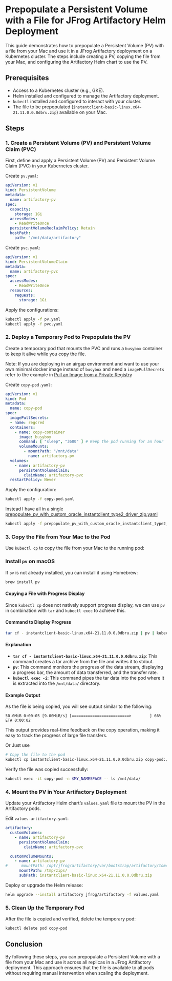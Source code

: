 
# Prepopulate a Persistent Volume with a File for JFrog Artifactory Helm Deployment

This guide demonstrates how to prepopulate a Persistent Volume (PV) with a file from your Mac and use it in a JFrog Artifactory deployment on a Kubernetes cluster. The steps include creating a PV, copying the file from your Mac, and configuring the Artifactory Helm chart to use the PV.

## Prerequisites

- Access to a Kubernetes cluster (e.g., GKE).
- Helm installed and configured to manage the Artifactory deployment.
- `kubectl` installed and configured to interact with your cluster.
- The file to be prepopulated (`instantclient-basic-linux.x64-21.11.0.0.0dbru.zip`) available on your Mac.

## Steps

### 1. Create a Persistent Volume (PV) and Persistent Volume Claim (PVC)

First, define and apply a Persistent Volume (PV) and Persistent Volume Claim (PVC) in your Kubernetes cluster.

Create `pv.yaml`:

```yaml
apiVersion: v1
kind: PersistentVolume
metadata:
  name: artifactory-pv
spec:
  capacity:
    storage: 1Gi
  accessModes:
    - ReadWriteOnce
  persistentVolumeReclaimPolicy: Retain
  hostPath:
    path: "/mnt/data/artifactory"
```

Create `pvc.yaml`:

```yaml
apiVersion: v1
kind: PersistentVolumeClaim
metadata:
  name: artifactory-pvc
spec:
  accessModes:
    - ReadWriteOnce
  resources:
    requests:
      storage: 1Gi
```

Apply the configurations:

```bash
kubectl apply -f pv.yaml
kubectl apply -f pvc.yaml
```

### 2. Deploy a Temporary Pod to Prepopulate the PV

Create a temporary pod that mounts the PVC and runs a `busybox` container to keep it alive while you copy the file.

Note: If you are deploying in an airgap environment and want to use your own minimal docker image instead of 
`busybox` and need a `imagePullSecrets` refer to the example in
[Pull an Image from a Private Registry](https://kubernetes.io/docs/tasks/configure-pod-container/pull-image-private-registry/#create-a-pod-that-uses-your-secret)

Create `copy-pod.yaml`:

```yaml
apiVersion: v1
kind: Pod
metadata:
  name: copy-pod
spec:
  imagePullSecrets:
  - name: regcred
  containers:
    - name: copy-container
      image: busybox
      command: [ "sleep", "3600" ] # Keep the pod running for an hour
      volumeMounts:
        - mountPath: "/mnt/data"
          name: artifactory-pv
  volumes:
    - name: artifactory-pv
      persistentVolumeClaim:
        claimName: artifactory-pvc
  restartPolicy: Never
```

Apply the configuration:

```bash
kubectl apply -f copy-pod.yaml
```
Instead I have all in a single [prepopulate_pv_with_custom_oracle_instantclient_type2_driver_zip.yaml](prepopulate_pv_with_custom_oracle_instantclient_type2_driver_zip.yaml)

```bash
kubectl apply -f prepopulate_pv_with_custom_oracle_instantclient_type2_driver_zip.yaml -n $MY_NAMESPACE
```

### 3. Copy the File from Your Mac to the Pod

Use `kubectl cp` to copy the file from your Mac to the running pod:

### Install `pv` on macOS

If `pv` is not already installed, you can install it using Homebrew:

```bash
brew install pv
```

#### Copying a File with Progress Display

Since `kubectl cp` does not natively support progress display, we can use `pv` in combination with `tar` and `kubectl exec` to achieve this.

#### Command to Display Progress

```bash
tar cf - instantclient-basic-linux.x64-21.11.0.0.0dbru.zip | pv | kubectl exec -i -n $MY_NAMESPACE copy-pod -- tar xf - -C /mnt/data/
```

#### Explanation

- **`tar cf - instantclient-basic-linux.x64-21.11.0.0.0dbru.zip`**: This command creates a tar archive from the file and writes it to stdout.
- **`pv`**: This command monitors the progress of the data stream, displaying a progress bar, the amount of data transferred, and the transfer rate.
- **`kubectl exec -i`**: This command pipes the tar data into the pod where it is extracted into the `/mnt/data/` directory.

#### Example Output

As the file is being copied, you will see output similar to the following:

```text
50.0MiB 0:00:05 [9.00MiB/s] [=========================>        ] 66% ETA 0:00:02
```

This output provides real-time feedback on the copy operation, making it easy to track the progress of large file transfers.

Or
Just use
```bash
# Copy the file to the pod
kubectl cp instantclient-basic-linux.x64-21.11.0.0.0dbru.zip copy-pod:/mnt/data/
```

Verify the file was copied successfully:

```bash
kubectl exec -it copy-pod -n $MY_NAMESPACE -- ls /mnt/data/
```

### 4. Mount the PV in Your Artifactory Deployment

Update your Artifactory Helm chart’s `values.yaml` file to mount the PV in the Artifactory pods.

Edit `values-artifactory.yaml`:

```yaml
artifactory:
  customVolumes:
    - name: artifactory-pv
      persistentVolumeClaim:
        claimName: artifactory-pvc

  customVolumeMounts:
    - name: artifactory-pv
#      mountPath: /opt/jfrog/artifactory/var/bootstrap/artifactory/tomcat/lib/
      mountPath: /tmp/zips/
      subPath: instantclient-basic-linux.x64-21.11.0.0.0dbru.zip
```

Deploy or upgrade the Helm release:

```bash
helm upgrade --install artifactory jfrog/artifactory -f values.yaml
```

### 5. Clean Up the Temporary Pod

After the file is copied and verified, delete the temporary pod:

```bash
kubectl delete pod copy-pod
```

## Conclusion

By following these steps, you can prepopulate a Persistent Volume with a file from your Mac and use it across all replicas in a JFrog Artifactory deployment. This approach ensures that the file is available to all pods without requiring manual intervention when scaling the deployment.

